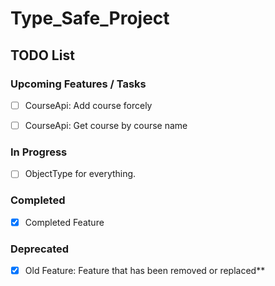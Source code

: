 # Type_Safe_Project

## TODO List

### Upcoming Features / Tasks
- [ ] CourseApi: Add course forcely
- [ ] CourseApi: Get course by course name


### In Progress
- [ ] ObjectType for everything. 

### Completed
- [x] Completed Feature

### Deprecated
- [x] Old Feature: Feature that has been removed or replaced**
